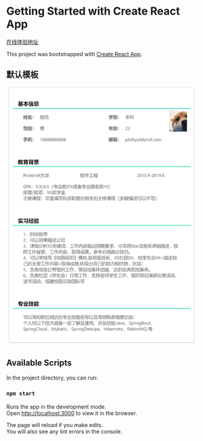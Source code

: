 # Getting Started with Create React App

[在线体验地址](https://react-resume-beige.vercel.app/)

This project was bootstrapped with [Create React App](https://react-resume-umber.vercel.app/).

## 默认模板
![](./src/imgs/demo0.png)

## Available Scripts

In the project directory, you can run:

### `npm start`

Runs the app in the development mode.\
Open [http://localhost:3000](http://localhost:3000) to view it in the browser.

The page will reload if you make edits.\
You will also see any lint errors in the console.
